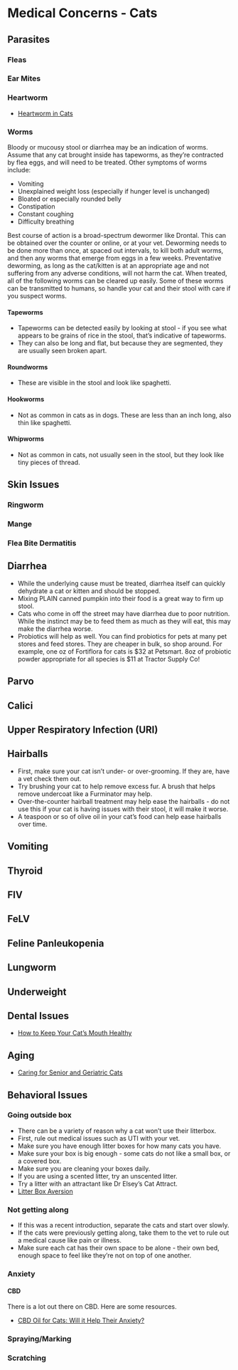 

# Medical Concerns - Cats
## Parasites
### Fleas
### Ear Mites
### Heartworm
* [Heartworm in Cats](https://www.catbehaviorassociates.com/heartworm-in-cats/)
### Worms
Bloody or mucousy stool or diarrhea may be an indication of worms. Assume that any cat brought inside has tapeworms, as they’re contracted by flea eggs, and will need to be treated. 
Other symptoms of worms include:

* Vomiting
* Unexplained weight loss (especially if hunger level is unchanged)
* Bloated or especially rounded belly
* Constipation
* Constant coughing
* Difficulty breathing


Best course of action is a broad-spectrum dewormer like Drontal. This can be obtained over the counter or online, or at your vet. Deworming needs to be done more than once, at spaced out intervals, to kill both adult worms, and then any worms that emerge from eggs in a few weeks. 
Preventative deworming, as long as the cat/kitten is at an appropriate age and not suffering from any adverse conditions, will not harm the cat. 
When treated, all of the following worms can be cleared up easily. 
Some of these worms can be transmitted to humans, so handle your cat and their stool with care if you suspect worms. 
#### Tapeworms
* Tapeworms can be detected easily by looking at stool - if you see what appears to be grains of rice in the stool, that’s indicative of tapeworms. 
* They can also be long and flat, but because they are segmented, they are usually seen broken apart. 
#### Roundworms
* These are visible in the stool and look like spaghetti. 
#### Hookworms
* Not as common in cats as in dogs. These are less than an inch long, also thin like spaghetti. 
#### Whipworms
* Not as common in cats, not usually seen in the stool, but they look like tiny pieces of thread. 
## Skin Issues
### Ringworm
### Mange
### Flea Bite Dermatitis
## Diarrhea
* While the underlying cause must be treated, diarrhea itself can quickly dehydrate a cat or kitten and should be stopped. 
* Mixing PLAIN canned pumpkin into their food is a great way to firm up stool. 
* Cats who come in off the street may have diarrhea due to poor nutrition. While the instinct may be to feed them as much as they will eat, this may make the diarrhea worse. 
* Probiotics will help as well. You can find probiotics for pets at many pet stores and feed stores. They are cheaper in bulk, so shop around. For example, one oz of Fortiflora for cats is $32 at Petsmart. 8oz of probiotic powder appropriate for all species is $11 at Tractor Supply Co!
## Parvo
## Calici
## Upper Respiratory Infection (URI)
## Hairballs
* First, make sure your cat isn’t under- or over-grooming. If they are, have a vet check them out. 
* Try brushing your cat to help remove excess fur. A brush that helps remove undercoat like a Furminator may help. 
* Over-the-counter hairball treatment may help ease the hairballs - do not use this if your cat is having issues with their stool, it will make it worse. 
* A teaspoon or so of olive oil in your cat’s food can help ease hairballs over time. 
## Vomiting
## Thyroid
## FIV
## FeLV
## Feline Panleukopenia
## Lungworm
## Underweight
## Dental Issues
* [How to Keep Your Cat’s Mouth Healthy](https://www.catbehaviorassociates.com/how-to-keep-your-cats-mouth-healthy/)
## Aging
* [Caring for Senior and Geriatric Cats](https://www.catbehaviorassociates.com/caring-for-senior-and-geriatric-cats/)

## Behavioral Issues
### Going outside box
* There can be a variety of reason why a cat won’t use their litterbox.
* First, rule out medical issues such as UTI with your vet.
* Make sure you have enough litter boxes for how many cats you have.
* Make sure your box is big enough - some cats do not like a small box, or a covered box. 
* Make sure you are cleaning your boxes daily. 
* If you are using a scented litter, try an unscented litter. 
* Try a litter with an attractant like Dr Elsey’s Cat Attract. 
* [Litter Box Aversion](hhttps://www.catbehaviorassociates.com/category/litter-box-101/cat-litter-box-aversion/)
### Not getting along
* If this was a recent introduction, separate the cats and start over slowly.
* If the cats were previously getting along, take them to the vet to rule out a medical cause like pain or illness. 
*  Make sure each cat has their own space to be alone - their own bed, enough space to feel like they’re not on top of one another. 
### Anxiety
#### CBD
There is a lot out there on CBD. Here are some resources.

* [CBD Oil for Cats: Will it Help Their Anxiety?](https://www.wellnesspetfood.com/our-community/wellness-blog/cbd-oil-cats-will-it-help-their-anxiety)

### Spraying/Marking
### Scratching




